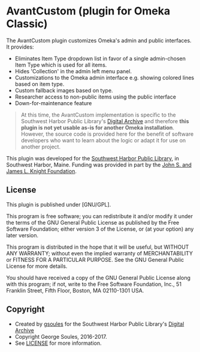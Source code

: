 # AvantCustom (plugin for Omeka Classic)

The AvantCustom plugin customizes Omeka's admin and public interfaces. It provides:

* Eliminates Item Type dropdown list in favor of a single admin-chosen Item Type which is used for all items.
* Hides 'Collection' in the admin left menu panel.
* Customizations to the Omeka admin interface e.g. showing colored lines based on item type.
* Custom fallback images based on type.
* Researcher access to non-public items using the public interface
* Down-for-maintenance feature

 > At this time, the AvantCustom implementation is specific to the Southwest Harbor Public Library's [Digital Archive](http://swhplibrary.net/archive) and therefore **this plugin is not yet usable as-is for another Omeka installation**. However, the source code is provided here for the benefit of software developers who want to learn about the logic or adapt it for use on another project.
 
This plugin was developed for the [Southwest Harbor Public Library](http://www.swhplibrary.org/), in Southwest Harbor, Maine. Funding was provided in part by the [John S. and James L. Knight Foundation](https://knightfoundation.org/).

##  License

This plugin is published under [GNU/GPL].

This program is free software; you can redistribute it and/or modify it under
the terms of the GNU General Public License as published by the Free Software
Foundation; either version 3 of the License, or (at your option) any later
version.

This program is distributed in the hope that it will be useful, but WITHOUT
ANY WARRANTY; without even the implied warranty of MERCHANTABILITY or FITNESS
FOR A PARTICULAR PURPOSE. See the GNU General Public License for more
details.

You should have received a copy of the GNU General Public License along with
this program; if not, write to the Free Software Foundation, Inc.,
51 Franklin Street, Fifth Floor, Boston, MA 02110-1301 USA.

Copyright
---------

* Created by [gsoules](https://github.com/gsoules) for the Southwest Harbor Public Library's [Digital Archive](http://swhplibrary.net/archive)
* Copyright George Soules, 2016-2017.
* See [LICENSE](https://github.com/gsoules/AvantRelationships/blob/master/LICENSE) for more information.
